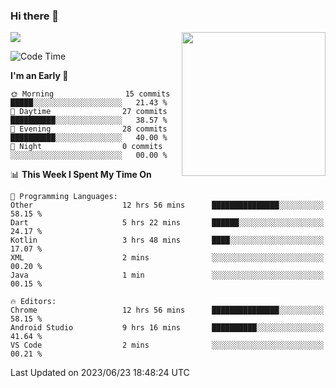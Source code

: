 ### Hi there 👋

![](https://metrics.lecoq.io/itaowu?template=classic&config.timezone=Asia%2FShanghai)
<img align='right' src="https://media.giphy.com/media/M9gbBd9nbDrOTu1Mqx/giphy.gif" width="230">

<!--START_SECTION:waka-->
![Code Time](http://img.shields.io/badge/Code%20Time-108%20hrs%2036%20mins-blue)

**I'm an Early 🐤** 

```text
🌞 Morning                15 commits          █████░░░░░░░░░░░░░░░░░░░░   21.43 % 
🌆 Daytime                27 commits          ██████████░░░░░░░░░░░░░░░   38.57 % 
🌃 Evening                28 commits          ██████████░░░░░░░░░░░░░░░   40.00 % 
🌙 Night                  0 commits           ░░░░░░░░░░░░░░░░░░░░░░░░░   00.00 % 
```


📊 **This Week I Spent My Time On** 

```text
💬 Programming Languages: 
Other                    12 hrs 56 mins      ███████████████░░░░░░░░░░   58.15 % 
Dart                     5 hrs 22 mins       ██████░░░░░░░░░░░░░░░░░░░   24.17 % 
Kotlin                   3 hrs 48 mins       ████░░░░░░░░░░░░░░░░░░░░░   17.07 % 
XML                      2 mins              ░░░░░░░░░░░░░░░░░░░░░░░░░   00.20 % 
Java                     1 min               ░░░░░░░░░░░░░░░░░░░░░░░░░   00.15 % 

🔥 Editors: 
Chrome                   12 hrs 56 mins      ███████████████░░░░░░░░░░   58.15 % 
Android Studio           9 hrs 16 mins       ██████████░░░░░░░░░░░░░░░   41.64 % 
VS Code                  2 mins              ░░░░░░░░░░░░░░░░░░░░░░░░░   00.21 % 
```


 Last Updated on 2023/06/23 18:48:24 UTC
<!--END_SECTION:waka-->

<!--
**itaowu/itaowu** is a ✨ _special_ ✨ repository because its `README.md` (this file) appears on your GitHub profile.

Here are some ideas to get you started:

- 🔭 I’m currently working on ...
- 🌱 I’m currently learning ...
- 👯 I’m looking to collaborate on ...
- 🤔 I’m looking for help with ...
- 💬 Ask me about ...
- 📫 How to reach me: ...
- 😄 Pronouns: ...
- ⚡ Fun fact: ...
-->
